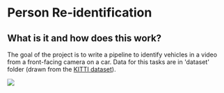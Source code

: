 # Person Re-identification

## What is it and how does this work?
The goal of the project is to write a pipeline to identify vehicles in a video from a front-facing camera on a car. 
Data for this tasks are in 'dataset' folder (drawn from the [KITTI dataset](http://www.cvlibs.net/datasets/kitti/raw_data.php?type=road)).

![](demo.gif)